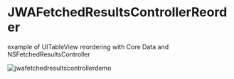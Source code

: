 # JWAFetchedResultsControllerReorder
example of UITableView reordering with Core Data and NSFetchedResultsController

![jwafetchedresultscontrollerdemo](https://cloud.githubusercontent.com/assets/16967029/17129848/2b864d2e-52b1-11e6-8451-1ba202874db5.png)

